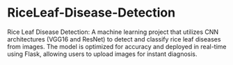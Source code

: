 # RiceLeaf-Disease-Detection
Rice Leaf Disease Detection: A machine learning project that utilizes CNN architectures (VGG16 and ResNet) to detect and classify rice leaf diseases from images. The model is optimized for accuracy and deployed in real-time using Flask, allowing users to upload images for instant diagnosis.
